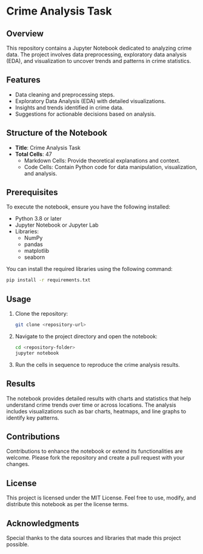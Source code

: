# Crime Analysis Task

## Overview
This repository contains a Jupyter Notebook dedicated to analyzing crime data. The project involves data preprocessing, exploratory data analysis (EDA), and visualization to uncover trends and patterns in crime statistics.

## Features
- Data cleaning and preprocessing steps.
- Exploratory Data Analysis (EDA) with detailed visualizations.
- Insights and trends identified in crime data.
- Suggestions for actionable decisions based on analysis.

## Structure of the Notebook
- **Title**: Crime Analysis Task
- **Total Cells**: 47
  - Markdown Cells: Provide theoretical explanations and context.
  - Code Cells: Contain Python code for data manipulation, visualization, and analysis.

## Prerequisites
To execute the notebook, ensure you have the following installed:
- Python 3.8 or later
- Jupyter Notebook or Jupyter Lab
- Libraries:
  - NumPy
  - pandas
  - matplotlib
  - seaborn

You can install the required libraries using the following command:
```bash
pip install -r requirements.txt
```

## Usage
1. Clone the repository:
   ```bash
   git clone <repository-url>
   ```
2. Navigate to the project directory and open the notebook:
   ```bash
   cd <repository-folder>
   jupyter notebook
   ```
3. Run the cells in sequence to reproduce the crime analysis results.

## Results
The notebook provides detailed results with charts and statistics that help understand crime trends over time or across locations. The analysis includes visualizations such as bar charts, heatmaps, and line graphs to identify key patterns.

## Contributions
Contributions to enhance the notebook or extend its functionalities are welcome. Please fork the repository and create a pull request with your changes.

## License
This project is licensed under the MIT License. Feel free to use, modify, and distribute this notebook as per the license terms.

## Acknowledgments
Special thanks to the data sources and libraries that made this project possible.

